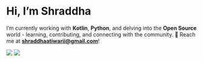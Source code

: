 <h1 align="left">Hi, I’m Shraddha</h1>

I’m currently working with **Kotlin**, **Python**, and delving into the **Open Source** world - learning, contributing, and connecting with the community.
📧 Reach me at **shraddhaatiwarii@gmail.com**!  

<p align="left">
<img src="https://github-readme-stats.vercel.app/api?username=404shraddha&show_icons=true&theme=codeSTACKr">
<img src="https://github-readme-stats.vercel.app/api/top-langs/?username=404shraddha&theme=codeSTACKr&hide_border=false&langs_count=5" />






